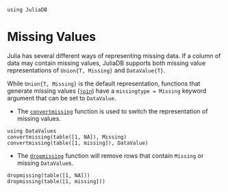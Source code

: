 ```@setup dv
using JuliaDB
```

# Missing Values

Julia has several different ways of representing missing data.  If a column of data may contain missing values, JuliaDB supports both missing value representations of `Union{T, Missing}` and `DataValue{T}`.

While `Union{T, Missing}` is the default representation, functions that generate missing values ([`join`](@ref)) have a `missingtype = Missing` keyword argument that can be set to `DataValue`.

- The [`convertmissing`](@ref) function is used to switch the representation of missing values.
  
```@repl dv
using DataValues
convertmissing(table([1, NA]), Missing)
convertmissing(table([1, missing]), DataValue)
```
- The [`dropmissing`](@ref) function will remove rows that contain `Missing` or missing `DataValue`s.

```@repl dv
dropmissing(table([1, NA]))
dropmissing(table([1, missing]))
```



